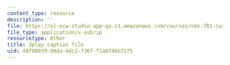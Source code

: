 ```yaml
---
content_type: resource
description: ''
file: https://ol-ocw-studio-app-qa.s3.amazonaws.com/courses/cms-701-current-debates-in-media-spring-2015/d8f9893998da4dc2736ff1a874bb7175_V5lJj6VAKmg.srt
file_type: application/x-subrip
resourcetype: Other
title: 3play caption file
uid: d8f98939-98da-4dc2-736f-f1a874bb7175
---
```

